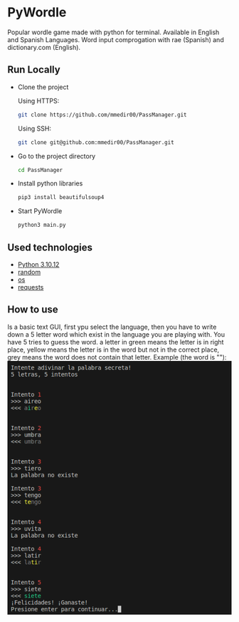 
# PyWordle

Popular wordle game made with python for terminal. Available in English and Spanish Languages. Word input comprogation with rae (Spanish) and dictionary.com (English).

## Run Locally

- Clone the project

    Using HTTPS:
    ```bash
    git clone https://github.com/mmedir00/PassManager.git
    ```
    Using SSH:
    ```bash
    git clone git@github.com:mmedir00/PassManager.git
    ```
- Go to the project directory

    ```bash
    cd PassManager
    ```
- Install python libraries
    ```bash
    pip3 install beautifulsoup4
    ```
- Start PyWordle

    ```bash
    python3 main.py
    ```

## Used technologies

 - [Python 3.10.12](https://www.python.org/downloads/release/python-31012/)
 - [random](https://docs.python.org/es/3.10/library/random.html)
 - [os](https://docs.python.org/3.10/library/os.html)
 - [requests](https://pypi.org/project/requests/)
## How to use

Is a basic text GUI, first ypu select the language, then you have to write down a 5 letter word which exist in the language you are playing with. You have 5 tries to guess the word. a letter in green means the letter is in right place, yellow means the letter is in the word but not in the correct place, grey means the word does not contain that letter.
Example (the word is ""):
![Use Example](https://raw.githubusercontent.com/mmedir00/PyWordle/main/etc/Example.png)